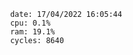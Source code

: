 

                date: 17/04/2022 16:05:44
                cpu: 0.1%
                ram: 19.1%
                cycles: 8640

                         